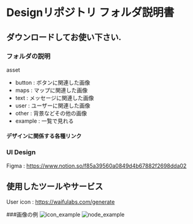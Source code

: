 # Designリポジトリ フォルダ説明書

## ダウンロードしてお使い下さい.

### フォルダの説明

asset
  - button : ボタンに関連した画像
  - maps : マップに関連した画像
  - text : メッセージに関連した画像
  - user : ユーザーに関連した画像
  - other : 背景などその他の画像
  - example : 一覧で見れる

#### デザインに関係する各種リンク

### UI Design

Figma : <https://www.notion.so/f85a39560a0849d4b67882f2698dda02>

## 使用したツールやサービス

User icon : <https://waifulabs.com/generate>

###画像の例
![icon_example](https://user-images.githubusercontent.com/64563041/207640382-75bf468c-1213-4d7b-bcc2-b2999d123998.png)
![node_example](https://user-images.githubusercontent.com/64563041/207640406-3d37abeb-d54d-491e-b1bc-247278b80779.png)
